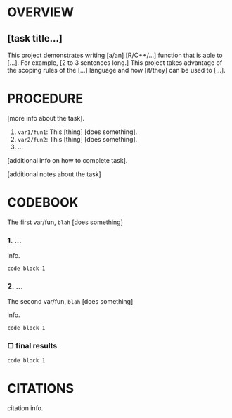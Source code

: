 # OVERVIEW
## [task title...]

This project demonstrates writing [a/an] [R/C++/...] function
that is able to [...]. For example, [2 to 3 sentences long.] This
project takes advantage of the scoping rules of the [...] language
and how [it/they] can be used to [...].

# PROCEDURE

[more info about the task].

1.  ` var1/fun1 `: This [thing] [does something].
2.  ` var2/fun2 `: This [thing] [does something].
3.  ...

[additional info on how to complete task].

[additional notes about the task]

# CODEBOOK

The first var/fun, ` blah ` [does something]

### 1. ...
<!-- -->
info.

    code block 1

### 2. ...

The second var/fun, ` blah ` [does something]

info.

    code block 1

### ▢ final results

    code block 1

# CITATIONS

citation info.